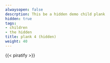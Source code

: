 ```yaml
---
alwaysopen: false
descrption: This be a hidden demo child plank
hidden: true
tags:
- children
- the hidden
title: plank 4 (hidden)
weight: 40
---
```

{{< piratify >}}